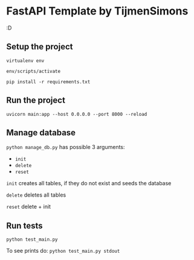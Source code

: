 # FastAPI Template by TijmenSimons

:D

## Setup the project

`virtualenv env`

`env/scripts/activate`

`pip install -r requirements.txt`

## Run the project

`uvicorn main:app --host 0.0.0.0 --port 8000 --reload`

## Manage database

`python manage_db.py` has possible 3 arguments:

- `init`
- `delete`
- `reset`

`init` creates all tables, if they do not exist and seeds the database

`delete` deletes all tables

`reset` delete + init

## Run tests

`python test_main.py`

To see prints do: `python test_main.py stdout`
